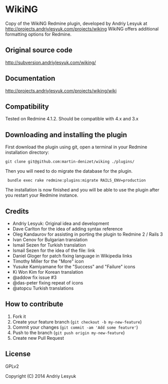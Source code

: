 # WikiNG

Copy of the WikiNG Redmine plugin, developed by Andriy Lesyuk at http://projects.andriylesyuk.com/projects/wiking
WikiNG offers additional formatting options for Redmine.

## Original source code

http://subversion.andriylesyuk.com/wiking/

## Documentation

http://projects.andriylesyuk.com/projects/wiking/wiki

## Compatibility

Tested on Redmine 4.1.2.
Should be compatible with 4.x and 3.x

## Downloading and installing the plugin

First download the plugin using git, open a terminal in your Redmine installation directory:

```git clone git@github.com:martin-denizet/wiking ./plugins/```

Then you will need to do migrate the database for the plugin.

``` bundle exec rake redmine:plugins:migrate RAILS_ENV=production```

The installation is now finished and you will be able to use the plugin after you restart your Redmine instance.

## Credits

* Andriy Lesyuk: Original idea and development
* Dave Carlton for the idea of adding syntax reference
* Oleg Kandaurov for assisting in porting the plugin to Redmine 2 / Rails 3
* Ivan Cenov for Bulgarian translation
* Ismail Sezen for Turkish translation
* Ismail Sezen for the idea of the file: link
* Daniel Gloger for patch fixing language in Wikipedia links
* Timothy Miller for the "More" icon
* Yusuke Kamiyamane for the "Success" and "Failure" icons
* Ki Won Kim for Korean translation
* @addow fix issue #3
* @das-peter fixing repeat of icons
* @atopcu Turkish translations

## How to contribute

1. Fork it
2. Create your feature branch (`git checkout -b my-new-feature`)
3. Commit your changes (`git commit -am 'Add some feature'`)
4. Push to the branch (`git push origin my-new-feature`)
5. Create new Pull Request

## License

GPLv2

Copyright (C) 2014 Andriy Lesyuk





